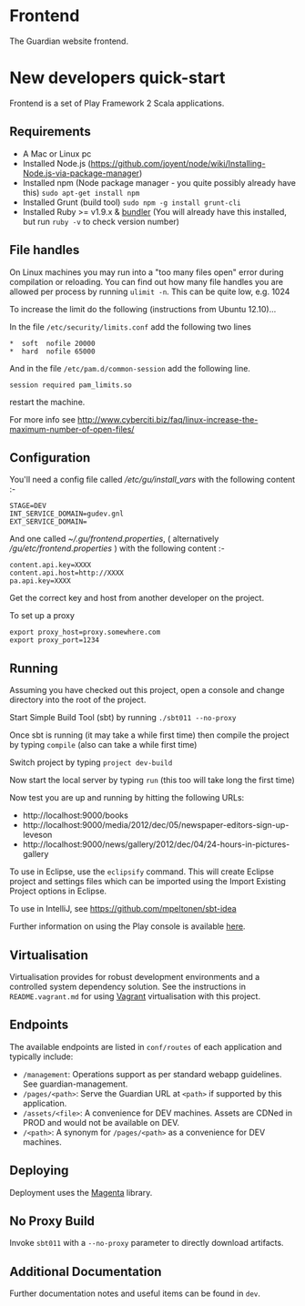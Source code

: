 Frontend
========

The Guardian website frontend.

New developers quick-start
===========================

Frontend is a set of Play Framework 2 Scala applications.

Requirements
------------

* A Mac or Linux pc
* Installed Node.js (https://github.com/joyent/node/wiki/Installing-Node.js-via-package-manager)
* Installed npm (Node package manager - you quite possibly already have this) `sudo apt-get install npm`
* Installed Grunt (build tool) `sudo npm -g install grunt-cli`
* Installed Ruby >= v1.9.x & [bundler](http://gembundler.com/) (You will already have this installed, but run `ruby -v` to check version number)

File handles
------------

On Linux machines you may run into a "too many files open" error during compilation or reloading. You can find out
how many file handles you are allowed per process by running `ulimit -n`. This can be quite low, e.g. 1024

To increase the limit do the following (instructions from Ubuntu 12.10)...

In the file `/etc/security/limits.conf` add the following two lines
```
*  soft  nofile 20000
*  hard  nofile 65000
```

And in the file `/etc/pam.d/common-session` add the following line.
```
session required pam_limits.so
```

restart the machine.

For more info see http://www.cyberciti.biz/faq/linux-increase-the-maximum-number-of-open-files/

Configuration
-------------

You'll need a config file called _/etc/gu/install_vars_ with the following content :-

```
STAGE=DEV
INT_SERVICE_DOMAIN=gudev.gnl
EXT_SERVICE_DOMAIN=
```

And one called _~/.gu/frontend.properties_, ( alternatively _/gu/etc/frontend.properties_ ) with the following content :-

```
content.api.key=XXXX
content.api.host=http://XXXX
pa.api.key=XXXX
```

Get the correct key and host from another developer on the project.

To set up a proxy

```
export proxy_host=proxy.somewhere.com
export proxy_port=1234
```

Running
-------

Assuming you have checked out this project, open a console and change directory into the root of the project.

Start Simple Build Tool (sbt) by running `./sbt011 --no-proxy`

Once sbt is running (it may take a while first time) then compile the project by typing `compile` (also can take a while first time)

Switch project by typing `project dev-build`

Now start the local server by typing `run` (this too will take long the first time)

Now test you are up and running by hitting the following URLs:
   * http://localhost:9000/books
   * http://localhost:9000/media/2012/dec/05/newspaper-editors-sign-up-leveson
   * http://localhost:9000/news/gallery/2012/dec/04/24-hours-in-pictures-gallery


To use in Eclipse, use the `eclipsify` command. This will create Eclipse
project and settings files which can be imported using the Import Existing
Project options in Eclipse.

To use in IntelliJ, see https://github.com/mpeltonen/sbt-idea

Further information on using the Play console is available [here][play2-console].

Virtualisation
--------------
Virtualisation provides for robust development environments and a controlled
system dependency solution. See the instructions in `README.vagrant.md` for
using [Vagrant][vagrant] virtualisation with this project.


Endpoints
---------
The available endpoints are listed in `conf/routes` of each application and
typically include:

* `/management`: Operations support as per standard webapp guidelines. See
  guardian-management.
* `/pages/<path>`: Serve the Guardian URL at `<path>` if supported by this
  application.
* `/assets/<file>`: A convenience for DEV machines. Assets are CDNed in PROD
  and would not be available on DEV.
* `/<path>`: A synonym for `/pages/<path>` as a convenience for DEV machines.


Deploying
---------
Deployment uses the [Magenta][magenta] library.


No Proxy Build
--------------
Invoke `sbt011` with a `--no-proxy` parameter to directly download artifacts.


Additional Documentation
------------------------
Further documentation notes and useful items can be found in `dev`.


[sbt]: http://www.scala-sbt.org
[play2-console]: https://github.com/playframework/Play20/wiki/PlayConsole
[play2-wiki]: https://github.com/playframework/Play20/wiki
[sbteclipse]: https://github.com/typesafehub/sbteclipse
[sbt-idea]: https://github.com/mpeltonen/sbt-idea
[vagrant]: http://vagrantup.com
[magenta]: https://github.com/guardian/deploy

